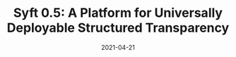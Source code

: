 ---
title: "Syft 0.5: A Platform for Universally Deployable Structured Transparency"
collection: talks
link: https://slideslive.com/38955535/syft-a-platform-for-universally-deployable-structured-transparency?ref=folder-83388
venue: "ICLR DDPML Workshop"
date: 2021-04-21
location: "Remote"
---